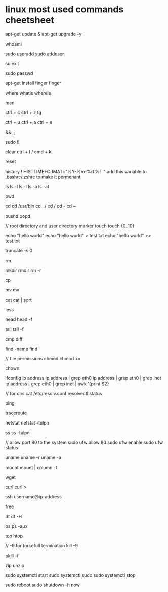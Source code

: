 # linux most used commands cheetsheet

apt-get update & apt-get upgrade -y



whoami

sudo useradd <user-name>
sudo adduser <user-name> <other-parameters>

su <user-name>
exit

sudo passwd <user-name>

apt-get install finger
finger <user-name>


where <command-name>
whatis <command-name>
whereis <command-name>


man <command-name>


ctrl + c
ctrl + z
fg

ctrl + u
ctrl + a
ctrl + e

<cmd-1> && <cmd-2>
<cmd-1>;<cmd-2>;

sudo !!

clear
ctrl + l / cmd + k

reset

history
!<history-number-of-command>
HISTTIMEFORMAT="%Y-%m-%d %T "
add this variable to .bashrc/.zshrc to make it permenant


ls
ls -l
ls -l <file-name>
ls -a
ls -al

pwd

cd
cd /usr/bin
cd ../
cd /<click-tab>
cd -
cd ~

pushd <dir-name>
popd <dir-name>

// root directory and user directory marker
touch <file-name>
touch <file-name>{0..10}

echo "hello world"
echo "hello world" > test.txt
echo "hello world" >> test.txt

truncate -s 0 <file-name>

rm <file-name>

mkdir <dir-name>
rmdir <dir-name>
rm -r <non-empty-dir>

cp <file-name> <file-name-with-path>

mv <file-name> <file-name-with-path>
mv <file-name> <new-file-name>


cat <file-name>
cat <file-name> | sort

less <file-name>

head <file-name>
head -f <file-name>

tail <file-name>
tail -f <file-name>


cmp <file-name-1> <file-name-2>
diff <file-name-1> <file-name-2>


find <dir-name> -name <name-of-file>
find <other-parameters>

// file permissions
chmod <file-name> <file-mod>
chmod +x <file-name>

chown <user-name> <file-name>


ifconfig
ip address
ip address | grep eth0
ip address | grep eth0 | grep inet
ip address | grep eth0 | grep inet | awk '{print $2}

// for dns
cat /etc/resolv.conf
resolvectl status

ping <ip-address>

traceroute <url>

netstat
netstat -tulpn

ss 
ss -tulpn

// allow port 80 to the system
sudo ufw allow 80
sudo ufw enable
sudo ufw status

uname
uname -r
uname -a


mount
mount | column -t

wget <downloadable-url>

curl <url>
curl <downloadable-url> > <file-name>

ssh username@ip-address


free

df
df -H

ps
ps -aux

top
htop

// -9 for forcefull termination
kill -9 <process-id>

pkill -f <process-name>



zip <zip-file-name> <content-file-or-folder>
unzip <zip-file-name>


sudo systemctl start <service-name>
sudo systemctl sudo <service-name>
sudo systemctl stop <service-name>


sudo reboot
sudo shutdown -h now